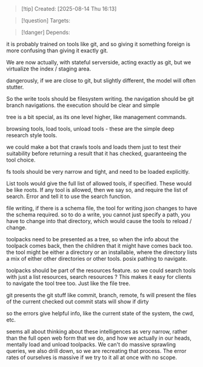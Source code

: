 
>[!tip] Created: [2025-08-14 Thu 16:13]

>[!question] Targets: 

>[!danger] Depends: 

it is probably trained on tools like git, and so giving it something foreign is more confusing than giving it exactly git.

We are now actually, with stateful serverside, acting exactly as git, but we virtualize the index / staging area.

dangerously, if we are close to git, but slightly different, the model will often stutter.

So the write tools should be filesystem writing.
the navigation should be git branch navigations.
the execution should be clear and simple

tree is a bit special, as its one level higher, like management commands.

browsing tools, load tools, unload tools - these are the simple deep research style tools.

we could make a bot that crawls tools and loads them just to test their suitability before returning a result that it has checked, guaranteeing the tool choice.

fs tools should be very narrow and tight, and need to be loaded explicitly.

List tools would give the full list of allowed tools, if specified.  These would be like roots.  If any tool is allowed, then we say so, and require the list of search.  Error and tell it to use the search function.

file writing, if there is a schema file, the tool for writing json changes to have the schema required.
so to do a write, you cannot just specify a path, you have to change into that directory, which would cause the tools to reload / change.

toolpacks need to be presented as a tree, so when the info about the toolpack comes back, then the children that it might have comes back too.  the tool might be either a directory or an installable, where the directory lists a mix of either other directories or other tools.
posix pathing to navigate.

toolpacks should be part of the resources feature.
so we could search tools with just a list resources, search resources ?
This makes it easy for clients to navigate the tool tree too.
Just like the file tree.

git presents the git stuff like commit, branch, remote, 
fs will present the files of the current checked out commit
stats will show if dirty

so the errors give helpful info, like the current state of the system, the cwd, etc.

seems all about thinking about these intelligences as very narrow, rather than the full open web form that we do, and how we actually in our heads, mentally load and unload toolpacks.  We can't do massive sprawling queries, we also drill down, so we are recreating that process.  The error rates of ourselves is massive if we try to it all at once with no scope.